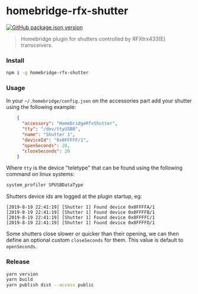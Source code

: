 # homebridge-rfx-shutter

[![GitHub package.json version](https://img.shields.io/github/package-json/v/homebridge-rfx-shutter)](https://www.npmjs.com/package/@homebridge-rfx-shutter)

> Homebridge plugin for shutters controlled by RFXtrx433(E) transceivers.

### Install

```bash
npm i -g homebridge-rfx-shutter
```

### Usage

In your `~/.homebridge/config.json` on the accessories part add your shutter using the following example:

```json
    {
      "accessory": "HomebridgeRfxShutter",
      "tty": "/dev/ttyUSB0",
      "name": "Shutter 1",
      "deviceId": "0x0FFFFF/1",
      "openSeconds": 20,
      "closeSeconds": 20
    }
```

Where `tty` is the device "teletype" that can be found using the following command on linux systems:

```bash
system_profiler SPUSBDataType
```

Shutters device ids are logged at the plugin startup, eg:

```text
[2019-8-19 22:41:19] [Shutter 1] Found device 0x0FFFFA/1
[2019-8-19 22:41:19] [Shutter 1] Found device 0x0FFFFB/1
[2019-8-19 22:41:19] [Shutter 1] Found device 0x0FFFFC/1
[2019-8-19 22:41:19] [Shutter 1] Found device 0x0FFFFD/1
```

Some shutters close slower or quicker than their opening, we can then define an optional custom `closeSeconds` for them. This value is default to `openSeconds`.

### Release

```bash
yarn version
yarn build
yarn publish dist --access public
```
